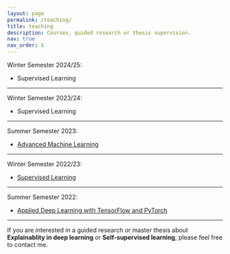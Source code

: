 ```yaml
---
layout: page
permalink: /teaching/
title: teaching
description: Courses, guided research or thesis supervision.
nav: true
nav_order: 6
---
```


Winter Semester 2024/25:

- Supervised Learning

---

Winter Semester 2023/24:

- Supervised Learning

---

Summer Semester 2023:

- [Advanced Machine Learning](https://moodle.lmu.de/course/view.php?id=26580)

---

Winter Semester 2022/23:

- [Supervised Learning](https://moodle.lmu.de/course/view.php?id=23850)

---

Summer Semester 2022:

- [Applied Deep Learning with TensorFlow and PyTorch](https://moodle.lmu.de/course/view.php?id=20917)

---

If you are interested in a guided research or master thesis about
**Explainablity in deep learning** or **Self-supervised learning**, please feel free to
contact me.
